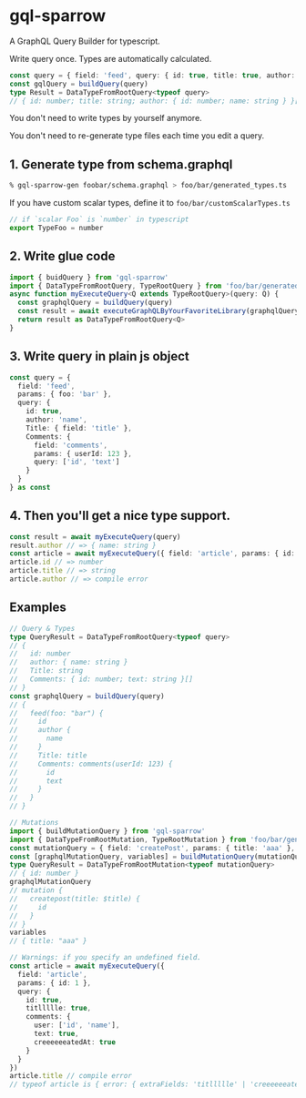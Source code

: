 # gql-sparrow
A GraphQL Query Builder for typescript.

Write query once. Types are automatically calculated.

```ts
const query = { field: 'feed', query: { id: true, title: true, author: ['id', 'name'] } } as const
const gqlQuery = buildQuery(query)
type Result = DataTypeFromRootQuery<typeof query>
// { id: number; title: string; author: { id: number; name: string } }[]
```

You don't need to write types by yourself anymore.

You don't need to re-generate type files each time you edit a query.

## 1. Generate type from schema.graphql

```sh
% gql-sparrow-gen foobar/schema.graphql > foo/bar/generated_types.ts
```

If you have custom scalar types, define it to `foo/bar/customScalarTypes.ts`
```ts
// if `scalar Foo` is `number` in typescript
export TypeFoo = number
```

## 2. Write glue code
```ts
import { buidQuery } from 'gql-sparrow'
import { DataTypeFromRootQuery, TypeRootQuery } from 'foo/bar/generated_types'
async function myExecuteQuery<Q extends TypeRootQuery>(query: Q) {
  const graphqlQuery = buildQuery(query)
  const result = await executeGraphQLByYourFavoriteLibrary(graphqlQuery)
  return result as DataTypeFromRootQuery<Q>
}
```

## 3. Write query in plain js object
```ts
const query = {
  field: 'feed',
  params: { foo: 'bar' },
  query: {
    id: true,
    author: 'name',
    Title: { field: 'title' },
    Comments: {
      field: 'comments',
      params: { userId: 123 },
      query: ['id', 'text']
    }
  }
} as const
```

## 4. Then you'll get a nice type support.
```ts
const result = await myExecuteQuery(query)
result.author // => { name: string }
const article = await myExecuteQuery({ field: 'article', params: { id: 1 }, query: ['id', 'title'] })
article.id // => number
article.title // => string
article.author // => compile error
```

## Examples
```ts
// Query & Types
type QueryResult = DataTypeFromRootQuery<typeof query>
// {
//   id: number
//   author: { name: string }
//   Title: string
//   Comments: { id: number; text: string }[]
// }
const graphqlQuery = buildQuery(query)
// {
//   feed(foo: "bar") {
//     id
//     author {
//       name
//     }
//     Title: title
//     Comments: comments(userId: 123) {
//       id
//       text
//     }
//   }
// }
```

```ts
// Mutations
import { buildMutationQuery } from 'gql-sparrow'
import { DataTypeFromRootMutation, TypeRootMutation } from 'foo/bar/generated_types'
const mutationQuery = { field: 'createPost', params: { title: 'aaa' }, query: ['id'] }
const [graphqlMutationQuery, variables] = buildMutationQuery(mutationQuery)
type QueryResult = DataTypeFromRootMutation<typeof mutationQuery>
// { id: number }
graphqlMutationQuery
// mutation {
//   createpost(title: $title) {
//     id
//   }
// }
variables
// { title: "aaa" }
```

```ts
// Warnings: if you specify an undefined field.
const article = await myExecuteQuery({
  field: 'article',
  params: { id: 1 },
  query: {
    id: true,
    titllllle: true,
    comments: {
      user: ['id', 'name'],
      text: true,
      creeeeeeatedAt: true
    }
  }
})
article.title // compile error
// typeof article is { error: { extraFields: 'titllllle' | 'creeeeeeatedAt' } }
```
